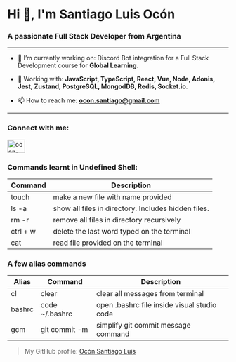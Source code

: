 # Hi 👋, I'm Santiago Luis Ocón

### A passionate Full Stack Developer from Argentina

---

- 🔭 I’m currently working on: Discord Bot integration for a Full Stack Development course for **Global Learning**.

- 🧠 Working with: **JavaScript, TypeScript, React, Vue, Node, Adonis, Jest, Zustand, PostgreSQL, MongodDB, Redis, Socket.io**.

- 📫 How to reach me: **ocon.santiago@gmail.com**

---

### Connect with me:

<p align="left">
<a href="https://linkedin.com/in/ocon-santiago" target="blank"><img align="center" src="https://raw.githubusercontent.com/rahuldkjain/github-profile-readme-generator/master/src/images/icons/Social/linked-in-alt.svg" alt="ocon-santiago" height="30" width="40" /></a>
</p>

### Commands learnt in Undefined Shell:

| Command      | Description                                         |
| ------------ | --------------------------------------------------- |
| touch <name> | make a new file with name provided                  |
| ls -a        | show all files in directory. Includes hidden files. |
| rm -r <path> | remove all files in directory recursively           |
| ctrl + w     | delete the last word typed on the terminal          |
| cat <file>   | read file provided on the terminal                  |

### A few alias commands

| Alias         | Command                 | Description                                 |
| ------------- | ----------------------- | ------------------------------------------- |
| cl            | clear                   | clear all messages from terminal            |
| bashrc        | code ~/.bashrc          | open .bashrc file inside visual studio code |
| gcm <message> | git commit -m <message> | simplify git commit message command         |

> My GitHub profile: [Ocón Santiago Luis](https://github.com/oconsl)
